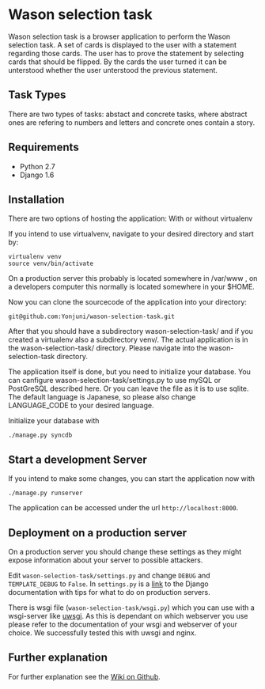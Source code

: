 Wason selection task
====================

Wason selection task is a browser application to perform the Wason selection task. A set of cards is displayed to the user with a statement regarding those cards. The user has to prove the statement by selecting cards that should be flipped. By the cards the user turned it can be unterstood whether the user unterstood the previous statement.

Task Types
----------

There are two types of tasks: abstact and concrete tasks, where abstract ones are refering to numbers and letters and concrete ones contain a story.

Requirements
------------

* Python 2.7
* Django 1.6

Installation
------------

There are two options of hosting the application: With or without virtualenv 

If you intend to use virtualvenv, navigate to your desired directory and start by: 

    virtualenv venv
    source venv/bin/activate

On a production server this probably is located somewhere in /var/www , on a developers computer this normally is located somewhere in your $HOME.

Now you can clone the sourcecode of the application into your directory:

    git@github.com:Yonjuni/wason-selection-task.git

After that you should have a subdirectory wason-selection-task/ and if you created a virtualenv also a subdirectory venv/. The actual application is in the wason-selection-task/ directory. Please navigate into the wason-selection-task directory. 

The application itself is done, but you need to initialize your database. You can canfigure wason-selection-task/settings.py to use mySQL or PostGreSQL described here. Or you can leave the file as it is to use sqlite. The default language is Japanese, so please also change LANGUAGE_CODE to your desired language.

Initialize your database with

    ./manage.py syncdb
    
Start a development Server
--------------------------
If you intend to make some changes, you can start the application now with

    ./manage.py runserver
    
The application can be accessed under the url `http://localhost:8000`.

Deployment on a production server
---------------------------------
On a production server you should change these settings as they might expose information about
your server to possible attackers.

Edit `wason-selection-task/settings.py` and change `DEBUG` and `TEMPLATE_DEBUG` to `False`. In `settings.py` is a [link](https://docs.djangoproject.com/en/1.7/howto/deployment/checklist/) to the Django documentation with tips for 
what to do on production servers.

There is wsgi file (`wason-selection-task/wsgi.py`) which you can use with a wsgi-server like 
[uwsgi](https://uwsgi-docs.readthedocs.org/en/latest/ "uwsgi website and documentation"). As this is dependant on
which webserver you use please refer to the documentation of your wsgi and webserver of your choice. We successfully 
tested this with uwsgi and nginx.

Further explanation
-------------------
For further explanation see the [Wiki on Github](https://github.com/Yonjuni/wason-selection-task/wiki "Wiki on Github").
